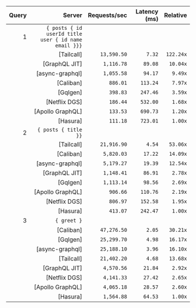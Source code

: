 <!-- PERFORMANCE_RESULTS_START -->

| Query | Server | Requests/sec | Latency (ms) | Relative |
|-------:|--------:|--------------:|--------------:|---------:|
| 1 | `{ posts { id userId title user { id name email }}}` |
|| [Tailcall] | `13,590.50` | `7.32` | `122.24x` |
|| [GraphQL JIT] | `1,116.78` | `89.08` | `10.04x` |
|| [async-graphql] | `1,055.58` | `94.17` | `9.49x` |
|| [Caliban] | `886.01` | `113.24` | `7.97x` |
|| [Gqlgen] | `398.83` | `247.46` | `3.59x` |
|| [Netflix DGS] | `186.44` | `532.00` | `1.68x` |
|| [Apollo GraphQL] | `133.53` | `690.73` | `1.20x` |
|| [Hasura] | `111.18` | `723.01` | `1.00x` |
| 2 | `{ posts { title }}` |
|| [Tailcall] | `21,916.90` | `4.54` | `53.06x` |
|| [Caliban] | `5,820.03` | `17.22` | `14.09x` |
|| [async-graphql] | `5,179.27` | `19.39` | `12.54x` |
|| [GraphQL JIT] | `1,148.41` | `86.91` | `2.78x` |
|| [Gqlgen] | `1,113.14` | `98.56` | `2.69x` |
|| [Apollo GraphQL] | `906.66` | `110.76` | `2.19x` |
|| [Netflix DGS] | `806.97` | `152.58` | `1.95x` |
|| [Hasura] | `413.07` | `242.47` | `1.00x` |
| 3 | `{ greet }` |
|| [Caliban] | `47,276.50` | `2.05` | `30.21x` |
|| [Gqlgen] | `25,299.70` | `4.98` | `16.17x` |
|| [async-graphql] | `25,188.10` | `3.96` | `16.10x` |
|| [Tailcall] | `21,402.20` | `4.68` | `13.68x` |
|| [GraphQL JIT] | `4,570.56` | `21.84` | `2.92x` |
|| [Netflix DGS] | `4,141.33` | `27.42` | `2.65x` |
|| [Apollo GraphQL] | `4,065.18` | `28.57` | `2.60x` |
|| [Hasura] | `1,564.88` | `64.53` | `1.00x` |

<!-- PERFORMANCE_RESULTS_END -->
